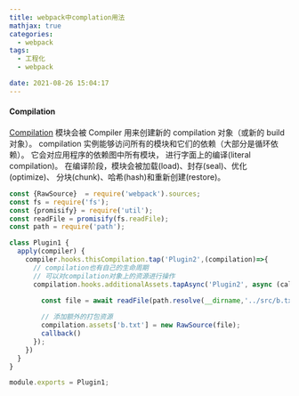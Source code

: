 ```yaml
---
title: webpack中complation用法
mathjax: true
categories:
  - webpack
tags:
  - 工程化
  - webpack

date: 2021-08-26 15:04:17
---
```



#### Compilation

[Compilation](https://webpack.docschina.org/api/compilation-hooks/) 模块会被 Compiler 用来创建新的 compilation 对象（或新的 build 对象）。 compilation 实例能够访问所有的模块和它们的依赖（大部分是循环依赖）。 它会对应用程序的依赖图中所有模块， 进行字面上的编译(literal compilation)。 在编译阶段，模块会被加载(load)、封存(seal)、优化(optimize)、 分块(chunk)、哈希(hash)和重新创建(restore)。

```javascript
const {RawSource}  = require('webpack').sources;
const fs = require('fs');
const {promisify} = require('util');
const readFile = promisify(fs.readFile);
const path = require('path');

class Plugin1 {
  apply(compiler) {
    compiler.hooks.thisCompilation.tap('Plugin2',(compilation)=>{
      // compilation也有自己的生命周期
      // 可以对compilation对象上的资源进行操作
      compilation.hooks.additionalAssets.tapAsync('Plugin2', async (callback) => {
        
        const file = await readFile(path.resolve(__dirname,'../src/b.txt'));

        // 添加额外的打包资源
        compilation.assets['b.txt'] = new RawSource(file);
        callback()
      });
    })
  }
}

module.exports = Plugin1;
```